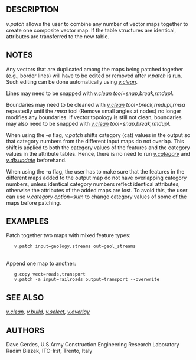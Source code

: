 ## DESCRIPTION

*v.patch* allows the user to combine any number of vector maps together
to create one composite vector map. If the table structures are
identical, attributes are transferred to the new table.

## NOTES

Any vectors that are duplicated among the maps being patched together
(e.g., border lines) will have to be edited or removed after *v.patch*
is run. Such editing can be done automatically using
*[v.clean](v.clean.html)*.

Lines may need to be snapped with *[v.clean](v.clean.html)
tool=snap,break,rmdupl*.

Boundaries may need to be cleaned with *[v.clean](v.clean.html)
tool=break,rmdupl,rmsa* repeatedly until the *rmsa* tool (Remove small
angles at nodes) no longer modifies any boundaries. If vector topology
is still not clean, boundaries may also need to be snapped with
*[v.clean](v.clean.html) tool=snap,break,rmdupl*.

When using the *-e* flag, *v.patch* shifts category (cat) values in the
output so that category numbers from the different input maps do not
overlap. This shift is applied to both the category values of the
features and the category values in the attribute tables. Hence, there
is no need to run *[v.category](v.category.html)* and
*[v.db.update](v.db.update.html)* beforehand.

When using the *-a* flag, the user has to make sure that the features in
the different maps added to the output map do not have overlapping
category numbers, unless identical category numbers reflect identical
attributes, otherwise the attributes of the added maps are lost. To
avoid this, the user can use *v.category option=sum* to change category
values of some of the maps before patching.

## EXAMPLES

Patch together two maps with mixed feature types:

```
   v.patch input=geology,streams out=geol_streams
```

\
Append one map to another:

```
   g.copy vect=roads,transport
   v.patch -a input=railroads output=transport --overwrite
```

## SEE ALSO

*[v.clean](v.clean.html), [v.build](v.build.html),
[v.select](v.select.html), [v.overlay](v.overlay.html)*

## AUTHORS

Dave Gerdes, U.S.Army Construction Engineering Research Laboratory\
Radim Blazek, ITC-Irst, Trento, Italy
